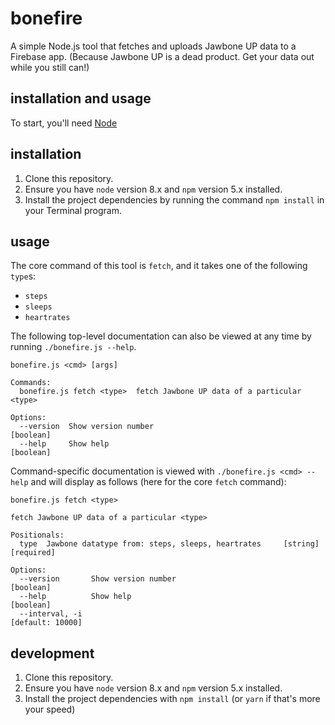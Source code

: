 # bonefire

A simple Node.js tool that fetches and uploads Jawbone UP data to a Firebase app. (Because Jawbone UP is a dead product. Get your data out while you still can!)

## installation and usage

To start, you'll need [Node](https://nodejs.org/en/)

<!-- TODO: redo installation and usage sections below with more detailed tutorial including install from npm instructions, getting token via Postman, etc. -->

## installation

1.  Clone this repository.
1.  Ensure you have `node` version 8.x and `npm` version 5.x installed.
1.  Install the project dependencies by running the command `npm install` in your Terminal program.

## usage

The core command of this tool is `fetch`, and it takes one of the following `type`s:

* `steps`
* `sleeps`
* `heartrates`

The following top-level documentation can also be viewed at any time by running `./bonefire.js --help`.

```
bonefire.js <cmd> [args]

Commands:
  bonefire.js fetch <type>  fetch Jawbone UP data of a particular <type>

Options:
  --version  Show version number                                       [boolean]
  --help     Show help                                                 [boolean]
```

Command-specific documentation is viewed with `./bonefire.js <cmd> --help` and will display as follows (here for the core `fetch` command):

```
bonefire.js fetch <type>

fetch Jawbone UP data of a particular <type>

Positionals:
  type  Jawbone datatype from: steps, sleeps, heartrates     [string] [required]

Options:
  --version       Show version number                                  [boolean]
  --help          Show help                                            [boolean]
  --interval, -i                                                [default: 10000]
```

## development

1.  Clone this repository.
1.  Ensure you have `node` version 8.x and `npm` version 5.x installed.
1.  Install the project dependencies with `npm install` (or `yarn` if that's more your speed)
